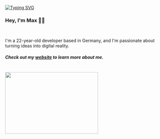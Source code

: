 <p align="left">
<a href="https://github.com/maxitech">
    <img src="https://readme-typing-svg.demolab.com?font=Georgia&size=18&duration=3000&pause=100&multiline=true&width=500&height=80&lines=print%28%22Software+Developer%22%29;Python | JavaScript/TypeScript | C++ &pause=100" alt="Typing SVG" />
</a>
</p>

### Hey, I'm Max 👋🏼
<br/>

I'm a 22-year-old developer based in Germany, and I'm passionate about turning ideas into digital reality.
##### Check out my <a href="https://maxportfoliosite.netlify.app/" target="_blank">website</a> to learn more about me.
<br/>

<img src="https://github.com/karuzoXam/karuzoXam/assets/60605508/57327d16-820c-4a01-9098-152a62c74eb1" width="300px" height="200px" />

